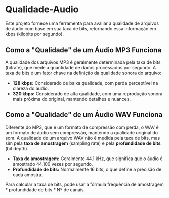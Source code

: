 
# Qualidade-Audio

Este projeto fornece uma ferramenta para avaliar a qualidade de arquivos de áudio com base em sua taxa de bits, retornando essa informação em kbps (kilobits por segundo).

## Como a "Qualidade" de um Áudio MP3 Funciona

A qualidade dos arquivos MP3 é geralmente determinada pela taxa de bits (bitrate), que mede a quantidade de dados processados por segundo. A taxa de bits é um fator chave na definição da qualidade sonora do arquivo:

- **128 kbps:** Considerado de baixa qualidade, com perda perceptível na clareza do áudio.
- **320 kbps:** Considerado de alta qualidade, com uma reprodução sonora mais próxima do original, mantendo detalhes e nuances.

## Como a "Qualidade" de um Áudio WAV Funciona

Diferente do MP3, que é um formato de compressão com perda, o WAV é um formato de áudio sem compressão, mantendo a qualidade original do som. A qualidade de um arquivo WAV não é medida pela taxa de bits, mas sim pela **taxa de amostragem** (sampling rate) e pela **profundidade de bits** (bit depth). 

- **Taxa de amostragem:** Geralmente 44.1 kHz, que significa que o áudio é amostrado 44.100 vezes por segundo.
- **Profundidade de bits:** Normalmente 16 bits, o que define a precisão de cada amostra.

Para calcular a taxa de bits, pode usar a fórmula frequência de amostragem * profundidade de bits * Nº de canais. 
